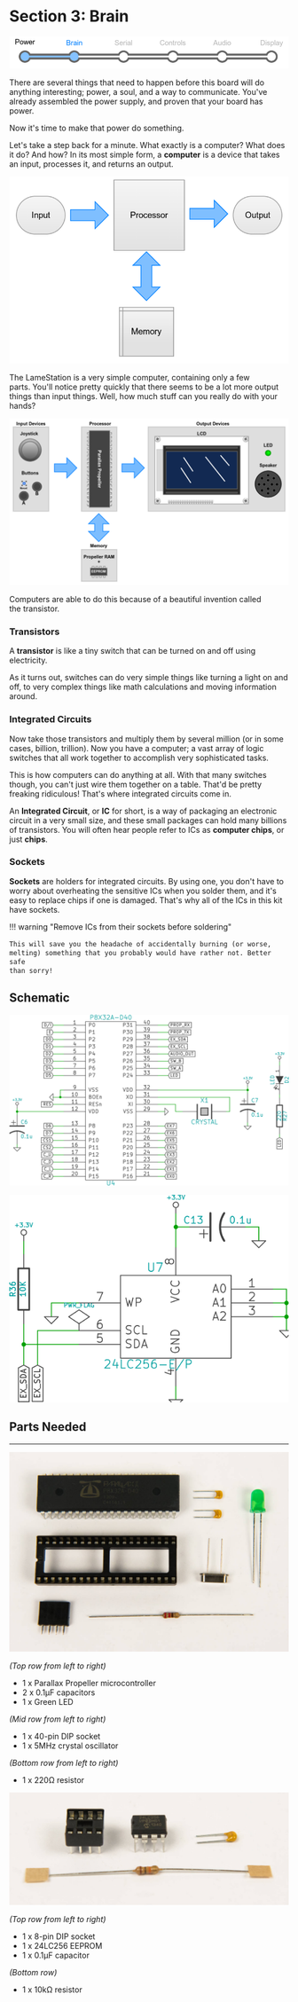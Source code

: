 # Section 3: Brain

![](images/prog_brain.png)

There are several things that need to happen before this board will do
anything interesting; power, a soul, and a way to communicate. You've
already assembled the power supply, and proven that your board has
power.

Now it's time to make that power do something.

Let's take a step back for a minute. What exactly is a computer? What
does it do? And how? In its most simple form, a **computer** is a device
that takes an input, processes it, and returns an output.

![](images/computer.png)

The LameStation is a very simple computer, containing only a few
parts. You'll notice pretty quickly that there seems to be a lot more
output things than input things. Well, how much stuff can you really do
with your hands?

![](images/lameputer.png)

Computers are able to do this because of a beautiful invention called
the transistor.

### Transistors

A **transistor** is like a tiny switch that can be turned on and off
using electricity.

<!--
INSERT PICTURE OF A TRANSISTOR (Is it possible to show a video of a
transistor in action? Or maybe as a learning bit, we can have links to
videos like on youtube. I saw a few good ones but didn't want to post
them here yet).
-->

As it turns out, switches can do very simple things like turning a light
on and off, to very complex things like math calculations and moving
information around.

### Integrated Circuits

Now take those transistors and multiply them by several million (or in
some cases, billion, trillion). Now you have a computer; a vast array of
logic switches that all work together to accomplish very sophisticated
tasks.

This is how computers can do anything at all. With that many switches
though, you can't just wire them together on a table. That'd be pretty
freaking ridiculous\! That's where integrated circuits come in.

An **Integrated Circuit**, or **IC** for short, is a way of packaging an
electronic circuit in a very small size, and these small packages can
hold many billions of transistors. You will often hear people refer to
ICs as **computer chips**, or just **chips**.

### Sockets

**Sockets** are holders for integrated circuits. By using one, you don't
have to worry about overheating the sensitive ICs when you solder them,
and it's easy to replace chips if one is damaged. That's why all of the
ICs in this kit have sockets.

!!! warning "Remove ICs from their sockets before soldering"

    This will save you the headache of accidentally burning (or worse,
    melting) something that you probably would have rather not. Better safe
    than sorry!

## Schematic

![](images/14417957.png?width=500)

![](images/14417958.png?height=250)

## Parts Needed

---

![](images/13893815.jpg?width=500)

_(Top row from left to right)_

- 1 x Parallax Propeller microcontroller
- 2 x 0.1μF capacitors
- 1 x Green LED

_(Mid row from left to right)_

- 1 x 40-pin DIP socket
- 1 x 5MHz crystal oscillator

_(Bottom row from left to right)_

- 1 x 220Ω resistor

![](images/13893817.jpg?width=500)

_(Top row from left to right)_

- 1 x 8-pin DIP socket
- 1 x 24LC256 EEPROM
- 1 x 0.1μF capacitor

_(Bottom row)_

- 1 x 10kΩ resistor
